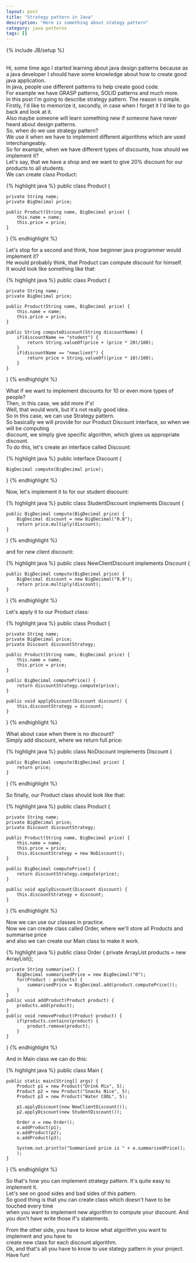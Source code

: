 ```yaml
---
layout: post
title: "Strategy pattern in Java"
description: "Here is something about stategy pattern"
category: java patterns
tags: []
---
```

{% include JB/setup %}

<br/>
Hi, some time ago I started learning about java design patterns because as a java developer
I should have some knowledge about how to create good java application.<br/>
In java, people use different patterns to help create good code.<br/>
For example we have GRASP patterns, SOLID patterns and much more.<br/>
In this post I'm going to describe strategy pattern. The reason is simple. <br/>
Firstly, I'd like to memorize it, secondly, in case when I forget it I'd like to go back and look at it.<br/>
Also maybe someone will learn something new if someone have never heard about design patterns.<br/>
So, when do we use strategy pattern?<br/>
We use it when we have to implement different algorithms which are used interchangeably.<br/>
So for example, when we have different types of discounts, how should we implement it?<br/>
Let's say, that we have a shop and we want to give 20% discount for our products to all students.<br/>
We can create class Product:<br/>

{% highlight java %}
public class Product {
	
	private String name;
	private BigDecimal price;

	public Product(String name, BigDecimal price) {
		this.name = name;
		this.price = price;
	}
}
{% endhighlight %} 

Let's stop for a second and think, how beginner java programmer would implement it?<br/>
He would probably think, that Product can compute discount for himself.<br/>
It would look like something like that:<br/>

{% highlight java %}
public class Product {
	
	private String name;
	private BigDecimal price;

	public Product(String name, BigDecimal price) {
		this.name = name;
		this.price = price;
	}
	
	public String computeDiscount(String discountName) {
		if(discountName == "student") {
			return String.valueOf(price + (price * 20)/100);
		}
		if(discountName == "newclient") {
			return price + String.valueOf((price * 10)/100);
		}
	}
}
{% endhighlight %} 

What if we want to implement discounts for 10 or even more types of people?<br/>
Then, in this case, we add more if's!<br/>
Well, that would work, but it's not really good idea.<br/>
So in this case, we can use Strategy pattern.<br/>
So basically we will provide for our Product Discount interface, so when we will be computing<br/>
discount, we simply give specific algorithm, which gives us appropriate discount.<br/>
To do this, let's create an interface called Discount:<br/>

{% highlight java %}
public interface Discount {
	
	BigDecimal compute(BigDecimal price);

}
{% endhighlight %} 
 
Now, let's implement it to for our student discount:<br/>

{% highlight java %}
public class StudentDiscount implements Discount {
	
	public BigDecimal compute(BigDecimal price) {
		BigDecimal discount = new BigDecimal("0.8");
		return price.multiply(discount);
	}
}
{% endhighlight %} 

and for new client discount:<br/>

{% highlight java %}
public class NewClientDiscount implements Discount {
	
	public BigDecimal compute(BigDecimal price) {
		BigDecimal discount = new BigDecimal("0.9");
		return price.multiply(discount);
	}
}
{% endhighlight %} 

Let's apply it to our Product class:<br/>

{% highlight java %}
public class Product {
	
	private String name;
	private BigDecimal price;
	private Discount discountStrategy;

	public Product(String name, BigDecimal price) {
		this.name = name;
		this.price = price;
	}
	
	public BigDecimal computePrice() {
		return discountStrategy.compute(price);
	}
	
	public void applyDiscount(Discount discount) {
		this.discountStrategy = discount;
	}
}
{% endhighlight %} 

What about case when there is no discount?<br/>
Simply add discount, where we return full price:<br/>

{% highlight java %}
public class NoDiscount implements Discount {
	
	public BigDecimal compute(BigDecimal price) {
		return price;
	}
}
{% endhighlight %} 

So finally, our Product class should look like that:<br/>

{% highlight java %}
public class Product {
	
	private String name;
	private BigDecimal price;
	private Discount discountStrategy;

	public Product(String name, BigDecimal price) {
		this.name = name;
		this.price = price;
		this.discountStrategy = new NoDiscount();
	}
	
	public BigDecimal computePrice() {
		return discountStrategy.compute(price);
	}
	
	public void applyDiscount(Discount discount) {
		this.discountStrategy = discount;
	}
}
{% endhighlight %} 

Now we can use our classes in practice. <br/>
Now we can create class called Order, where we'll store all Products and summarise price<br/>
and also we can create our Main class to make it work.<br/>

{% highlight java %}
public class Order {
	private ArrayList<Product> products = new ArrayList<Product>();

	private String summarise() {
		BigDecimal summarisedPrice = new BigDecimal("0");
		for(Product : products) {
			summarisedPrice = BigDecimal.add(product.computePrice());
		}
	}
	public void addProduct(Product product) {
		products.add(product);
	}
	public void removeProduct(Product product) {
		if(products.contains(product) {
			product.remove(product);
		}
	}
}
{% endhighlight %} 

And in Main class we can do this:<br/>

{% highlight java %}
public class Main {
	
	public static main(String[] args) {
		Product p1 = new Product("Drink Mix", 5);
		Product p2 = new Product("Snacks Nice", 5);
		Product p3 = new Product("Water COOL", 5);
		
		p1.applyDiscount(new NewClientDiscount());
		p2.applyDiscount(new StudentDiscount());
		
		Order o = new Order();
		o.addProduct(p1);
		o.addProduct(p2);
		o.addProduct(p3);
		
		System.out.println("Summarised price is " + o.summarisedPrice();
		);
	}
}
{% endhighlight %} 

So that's how you can implement strategy pattern. It's quite easy to implement it.<br/>
Let's see on good sides and bad sides of this pattern.<br/>
So good thing is that you can create class which doesn't have to be touched every time<br/>
when you want to implement new algorithm to compute your discount. And you don't have write 
those if's statements.<br/>

From the other side, you have to know what algorithm you want to implement and you have to<br/>
create new class for each discount algorithm.<br/>
Ok, and that's all you have to know to use stategy pattern in your project.<br/>
Have fun!<br/>